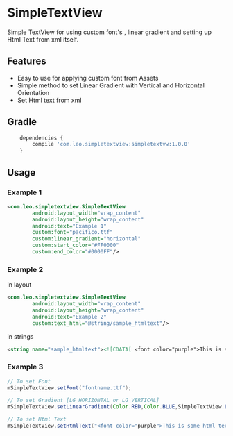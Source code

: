 # SimpleTextView
Simple TextView for using custom font's , linear gradient and setting up Html Text from xml itself.

## Features 
- Easy to use for applying custom font from Assets
- Simple method to set Linear Gradient with Vertical and Horizontal Orientation
- Set Html text from xml 

## Gradle
```groovy
    dependencies {
    	compile 'com.leo.simpletextview:simpletextvw:1.0.0'
    }
```

## Usage
### Example 1
```xml
<com.leo.simpletextview.SimpleTextView
        android:layout_width="wrap_content"
        android:layout_height="wrap_content"
        android:text="Example 1"
        custom:font="pacifico.ttf"
        custom:linear_gradient="horizontal"
        custom:start_color="#FF0000"
        custom:end_color="#0000FF"/>
```
### Example 2
in layout 
```xml
<com.leo.simpletextview.SimpleTextView
        android:layout_width="wrap_content"
        android:layout_height="wrap_content"
        android:text="Example 2"
        custom:text_html="@string/sample_htmltext"/>
```
in strings
```xml
<string name="sample_htmltext"><![CDATA[ <font color="purple">This is some html text!</font> ]]></string>
```
### Example 3
```java
// To set Font
mSimpleTextView.setFont("fontname.ttf");

// To set Gradient [LG_HORIZONTAL or LG_VERTICAL]
mSimpleTextView.setLinearGradient(Color.RED,Color.BLUE,SimpleTextView.LG_VERTICAL);

// To set Html Text
mSimpleTextView.setHtmlText("<font color="purple">This is some html text!</font>");
```

